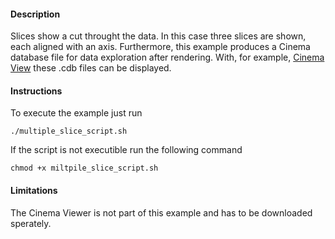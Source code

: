 #### Description ####
Slices show a cut throught the data. In this case three slices are shown, each aligned with an axis. Furthermore, this example produces a Cinema database file for data exploration after rendering. With, for example, [Cinema View](https://github.com/cinemascience/cinema_view) these .cdb files can be displayed.

#### Instructions ####
To execute the example just run

```
./multiple_slice_script.sh
```

If the script is not executible run the following command

```
chmod +x miltpile_slice_script.sh
```

#### Limitations ####
The Cinema Viewer is not part of this example and has to be downloaded sperately. 
